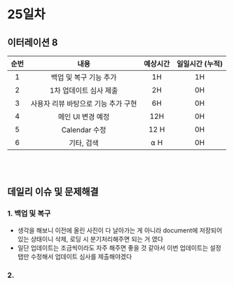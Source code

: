 # 25일차
## 이터레이션 8
|순번|내용|예상시간|일일시간 (누적)
|:---:|:-----:|:-------:|:-------:
|1|백업 및 복구 기능 추가| 1H | 1H
|2|1차 업데이트 심사 제출| 2H | 0H
|3|사용자 리뷰 바탕으로 기능 추가 구현| 6H | 0H
|4|메인 UI 변경 예정| 12H | 0H
|5|Calendar 수정| 12 H | 0H
|6|기타, 검색| ⍺ H | 0H


</br></br>
## 데일리 이슈 및 문제해결
### 1. 백업 및 복구
  - 생각을 해보니 이전에 올린 사진이 다 날아가는 게 아니라 document에 저장되어 있는 상태이니 삭제, 로딩 시 분기처리해주면 되는 거 였다
  - 일단 업데이트는 조금씩이라도 자주 해주면 좋을 것 같아서 이번 업데이트는 설정 탭만 수정해서 업데이트 심사를 제출해야겠다
### 2.

